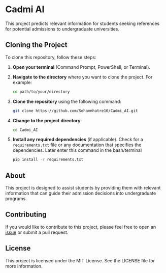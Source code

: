 # Cadmi AI

This project predicts relevant information for students seeking references for potential admissions to undergraduate universities.

## Cloning the Project

To clone this repository, follow these steps:

1. **Open your terminal** (Command Prompt, PowerShell, or Terminal).
   
2. **Navigate to the directory** where you want to clone the project. For example:
   ```bash
   cd path/to/your/directory
   ```

4. **Clone the repository** using the following command:
   ```bash
   git clone https://github.com/Sohammhatre10/Cadmi_AI.git
   ```

5. **Change to the project directory**:
   ```bash
   cd Cadmi_AI
   ```

7. **Install any required dependencies** (if applicable). Check for a `requirements.txt` file or any documentation that specifies the dependencies.
   Later enter this command in the bash/terminal
   ```bash
   pip install -r requirements.txt
   ```

## About

This project is designed to assist students by providing them with relevant information that can guide their admission decisions into undergraduate programs.

## Contributing

If you would like to contribute to this project, please feel free to open an [issue](https://github.com/Sohammhatre10/Cadmi_AI/issues) or submit a pull request.

## License

This project is licensed under the MIT License. See the LICENSE file for more information.
